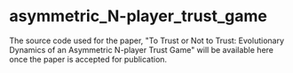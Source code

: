 # asymmetric_N-player_trust_game
The source code used for the paper, "To Trust or Not to Trust: Evolutionary Dynamics of
an Asymmetric N-player Trust Game" will be available here once the paper is accepted for publication.
